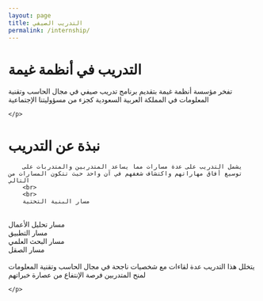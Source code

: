 ```yaml
---
layout: page
title: التدريب الصيفي
permalink: /internship/
---
```


<body>

<div class="boxes">
    <h1>التدريب في أنظمة غيمة</h1>
    <p>تفخر مؤسسة أنظمة غيمة بتقديم برنامج تدريب صيفي في مجال الحاسب وتقنية المعلومات في المملكة العربية السعودية كجزء من مسؤوليتنا الإجتماعية

    </p>
</div>
<div class="boxes">
    <h1>نبذة عن التدريب</h1>
    <p>

        يشمل التدريب على عدة مسارات مما يساعد المتدربين والمتدربات على توسيع أفاق مهاراتهم واكتشاف شغفهم في آن واحد حيث تتكون المسارات من التالي
        <br>
        <br>
        مسار البنية التحتية
<br>
        مسار تحليل الأعمال
<br>
        مسار التطبيق
<br>
        مسار البحث العلمي
<br>
        مسار الصقل
<br>
        <br>
        يتخلل هذا التدريب عدة لقاءات مع شخصيات ناجحة في مجال الحاسب وتقنية المعلومات لمنح المتدربين فرصة الإنتفاع من عصارة خبراتهم

    </p>
</div>
<div class="footer">
</div>
</body>